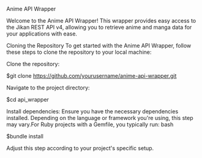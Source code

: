 Anime API Wrapper


Welcome to the Anime API Wrapper! This wrapper provides easy access to the Jikan REST API v4, allowing you to retrieve anime and manga data for your applications with ease.

Cloning the Repository
To get started with the Anime API Wrapper, follow these steps to clone the repository to your local machine:

Clone the repository:

$git clone https://github.com/yourusername/anime-api-wrapper.git

Navigate to the project directory:

$cd api_wrapper

Install dependencies:
Ensure you have the necessary dependencies installed. Depending on the language or framework you're using, this step may vary.For Ruby projects with a Gemfile, you typically run:
bash

$bundle install

Adjust this step according to your project's specific setup.
